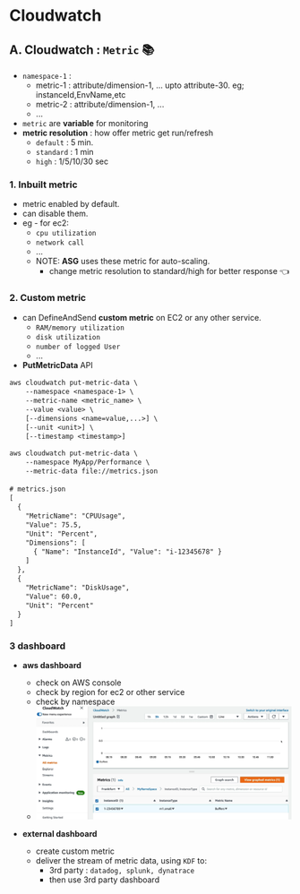 # Cloudwatch
## A. Cloudwatch : `Metric` :books:
- `namespace-1` : 
  - metric-1 : attribute/dimension-1, ... upto attribute-30. eg; instanceId,EnvName,etc
  - metric-2 : attribute/dimension-1, ...
  - ...
- `metric` are **variable** for monitoring
- **metric resolution** : how offer metric get run/refresh
  - `default` : 5 min.
  - `standard` : 1 min
  - `high` : 1/5/10/30 sec
  
### 1. Inbuilt metric
- metric enabled by default.
- can disable them.
- eg - for ec2:
  - `cpu utilization` 
  - `network call`
  - ...
  - NOTE: **ASG** uses these metric for auto-scaling.
    - change metric resolution to standard/high for better response :point_left:
  
### 2. Custom metric 
- can DefineAndSend **custom metric** on EC2 or any other service.
  - `RAM/memory utilization`
  - `disk utilization`
  - `number of logged User`
  - ...
- **PutMetricData** API
```
aws cloudwatch put-metric-data \
    --namespace <namespace-1> \
    --metric-name <metric_name> \
    --value <value> \
    [--dimensions <name=value,...>] \
    [--unit <unit>] \
    [--timestamp <timestamp>]

```
```
aws cloudwatch put-metric-data \
    --namespace MyApp/Performance \
    --metric-data file://metrics.json

# metrics.json    
[
  {
    "MetricName": "CPUUsage",
    "Value": 75.5,
    "Unit": "Percent",
    "Dimensions": [
      { "Name": "InstanceId", "Value": "i-12345678" }
    ]
  },
  {
    "MetricName": "DiskUsage",
    "Value": 60.0,
    "Unit": "Percent"
  }
]
```
### 3 dashboard
- **aws dashboard**
  - check on AWS console
  - check by region for ec2 or other service
  - check by namespace
  - ![img_1.png](img_1.png)
  
- **external dashboard**
  - create custom metric
  - deliver the stream of metric data, using `KDF` to:
    - 3rd party : `datadog, splunk, dynatrace`
    - then use 3rd party dashboard